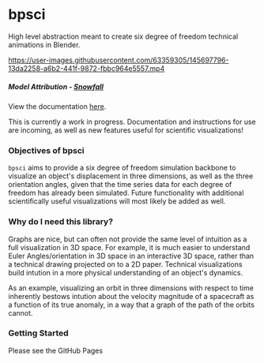 # bpsci
High level abstraction meant to create six degree of freedom technical animations in Blender.
<br>

https://user-images.githubusercontent.com/63359305/145697796-13da2258-a6b2-441f-9872-fbbc964e5557.mp4
##### Model Attribution - [Snowfall](https://sketchfab.com/3d-models/galileo-orbiter-19c3c6e0c1b548919d11681065fcf65a)

View the documentation [here](https://jerryvarghese1.github.io/bpsci/).

This is currently a work in progress. Documentation and instructions for use are incoming, as well as new features useful for scientific visualizations!

### Objectives of bpsci
```bpsci``` aims to provide a six degree of freedom simulation backbone to visualize an object's displacement in three dimensions, as well as the three orientation angles, given that the time series data for each degree of freedom has already been simulated. Future functionality with additional scientifically useful visualizations will most likely be added as well.

### Why do I need this library?
Graphs are nice, but can often not provide the same level of intuition as a full visualization in 3D space. For example, it is much easier to understand Euler Angles/orientation in 3D space in an interactive 3D space, rather than a technical drawing projected on to a 2D paper. Technical visualizations build intution in a more physical understanding of an object's dynamics. 

As an example, visualizing an orbit in three dimensions with respect to time inherently bestows intution about the velocity magnitude of a spacecraft as a function of its true anomaly, in a way that a graph of the path of the orbits cannot.

### Getting Started
Please see the GitHub Pages
